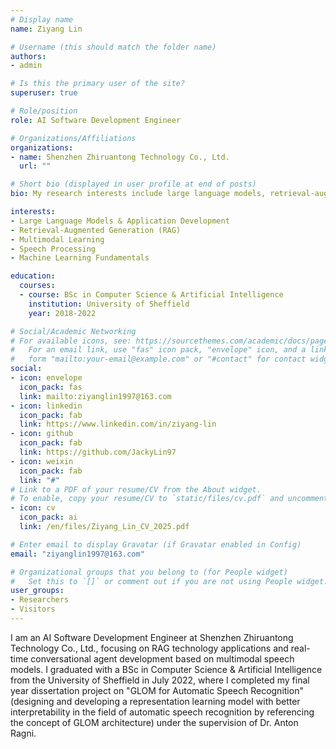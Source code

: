 ```yaml
---
# Display name
name: Ziyang Lin

# Username (this should match the folder name)
authors:
- admin

# Is this the primary user of the site?
superuser: true

# Role/position
role: AI Software Development Engineer

# Organizations/Affiliations
organizations:
- name: Shenzhen Zhiruantong Technology Co., Ltd.
  url: ""

# Short bio (displayed in user profile at end of posts)
bio: My research interests include large language models, retrieval-augmented generation, multimodal learning, and speech processing.

interests:
- Large Language Models & Application Development
- Retrieval-Augmented Generation (RAG)
- Multimodal Learning
- Speech Processing
- Machine Learning Fundamentals

education:
  courses:
  - course: BSc in Computer Science & Artificial Intelligence
    institution: University of Sheffield
    year: 2018-2022

# Social/Academic Networking
# For available icons, see: https://sourcethemes.com/academic/docs/page-builder/#icons
#   For an email link, use "fas" icon pack, "envelope" icon, and a link in the
#   form "mailto:your-email@example.com" or "#contact" for contact widget.
social:
- icon: envelope
  icon_pack: fas
  link: mailto:ziyanglin1997@163.com
- icon: linkedin
  icon_pack: fab
  link: https://www.linkedin.com/in/ziyang-lin
- icon: github
  icon_pack: fab
  link: https://github.com/JackyLin97
- icon: weixin
  icon_pack: fab
  link: "#"
# Link to a PDF of your resume/CV from the About widget.
# To enable, copy your resume/CV to `static/files/cv.pdf` and uncomment the lines below.
- icon: cv
  icon_pack: ai
  link: /en/files/Ziyang_Lin_CV_2025.pdf

# Enter email to display Gravatar (if Gravatar enabled in Config)
email: "ziyanglin1997@163.com"

# Organizational groups that you belong to (for People widget)
#   Set this to `[]` or comment out if you are not using People widget.
user_groups:
- Researchers
- Visitors
---
```


I am an AI Software Development Engineer at Shenzhen Zhiruantong Technology Co., Ltd., focusing on RAG technology applications and real-time conversational agent development based on multimodal speech models. I graduated with a BSc in Computer Science & Artificial Intelligence from the University of Sheffield in July 2022, where I completed my final year dissertation project on "GLOM for Automatic Speech Recognition" (designing and developing a representation learning model with better interpretability in the field of automatic speech recognition by referencing the concept of GLOM architecture) under the supervision of Dr. Anton Ragni.

